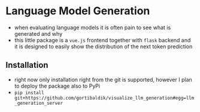 # Language Model Generation
- when evaluating language models it is often pain to see what is generated and why
- this little package is a `vue.js` frontend together with `flask` backend and it is designed to easily show the distribution of the next token prediction

## Installation
- right now only installation right from the git is supported, however I plan to deploy the package also to PyPi
- `pip install git+https://github.com/gortibaldik/visualize_llm_generation#egg=llm_generation_server`
